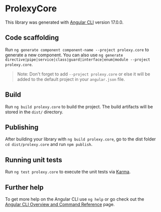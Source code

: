 # ProlexyCore

This library was generated with [Angular CLI](https://github.com/angular/angular-cli) version 17.0.0.

## Code scaffolding

Run `ng generate component component-name --project prolexy.core` to generate a new component. You can also use `ng generate directive|pipe|service|class|guard|interface|enum|module --project prolexy.core`.
> Note: Don't forget to add `--project prolexy.core` or else it will be added to the default project in your `angular.json` file. 

## Build

Run `ng build prolexy.core` to build the project. The build artifacts will be stored in the `dist/` directory.

## Publishing

After building your library with `ng build prolexy.core`, go to the dist folder `cd dist/prolexy.core` and run `npm publish`.

## Running unit tests

Run `ng test prolexy.core` to execute the unit tests via [Karma](https://karma-runner.github.io).

## Further help

To get more help on the Angular CLI use `ng help` or go check out the [Angular CLI Overview and Command Reference](https://angular.io/cli) page.
